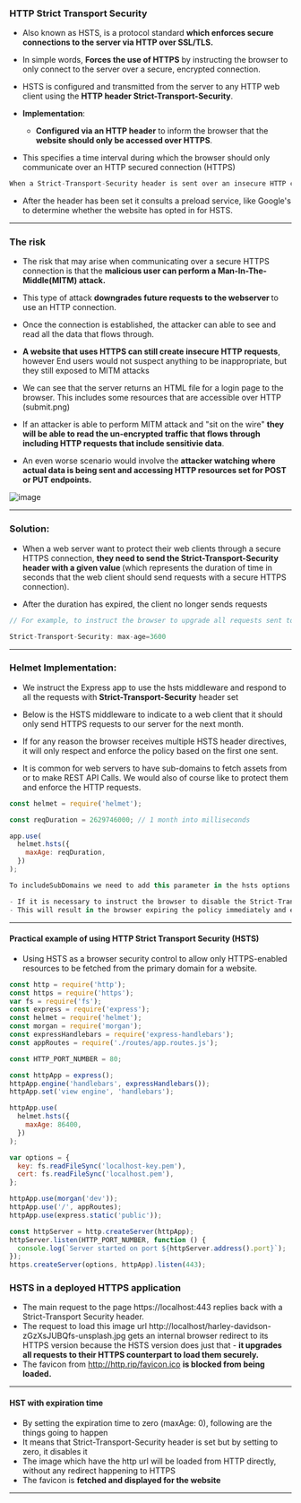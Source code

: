 
### HTTP Strict Transport Security

- Also known as HSTS, is a protocol standard <strong>which enforces secure connections to the server via HTTP over SSL/TLS.</strong>
- In simple words, **Forces the use of HTTPS** by instructing the browser to only connect to the server over a secure, encrypted connection.
- HSTS is configured and transmitted from the server to any HTTP web client using the <strong>HTTP header Strict-Transport-Security</strong>.
  <br>
- **Implementation**:

  - **Configured via an HTTP header** to inform the browser that the **website should only be accessed over HTTPS**.
    <br>

- This specifies a time interval during which the browser should only communicate over an HTTP secured connection (HTTPS)

```js
When a Strict-Transport-Security header is sent over an insecure HTTP connection, the web browser ignores it because the connection is insecure
```

- After the header has been set it consults a preload service, like Google's to determine whether the website has opted in for HSTS.

---

### The risk

- The risk that may arise when communicating over a secure HTTPS connection is that the <strong>malicious user can perform a Man-In-The-Middle(MITM) attack. </strong>
- This type of attack <strong>downgrades future requests to the webserver </strong> to use an HTTP connection.
- Once the connection is established, the attacker can able to see and read all the data that flows through.
- <strong>A website that uses HTTPS can still create insecure HTTP requests</strong>, however End users would not suspect anything to be inappropriate, but they still exposed to MITM attacks

- We can see that the server returns an HTML file for a login page to the browser. This includes some resources that are accessible over HTTP (submit.png)
- If an attacker is able to perform MITM attack and "sit on the wire" <strong>they will be able to read the un-encrypted traffic that flows through including HTTP requests that include sensitivie data</strong>.
- An even worse scenario would involve the <strong>attacker watching where actual data is being sent and accessing HTTP resources set for POST or PUT endpoints.</strong>

![image](https://user-images.githubusercontent.com/42731246/217484434-218d9a08-79d7-46e1-ad7b-f791fbbfc09e.png)

---

### Solution:

- When a web server want to protect their web clients through a secure HTTPS connection, <strong>they need to send the Strict-Transport-Security header with a given value </strong>(which represents the duration of time in seconds that the web client should send requests with a secure HTTPS connection).

- After the duration has expired, the client no longer sends requests

```js
// For example, to instruct the browser to upgrade all requests sent to the server to HTTPS for the next hour.

Strict-Transport-Security: max-age=3600
```

---

### Helmet Implementation:

- We instruct the Express app to use the hsts middleware and respond to all the requests with <strong>Strict-Transport-Security</strong> header set

- Below is the HSTS middleware to indicate to a web client that it should only send HTTPS requests to our server for the next month.

- If for any reason the browser receives multiple HSTS header directives, it will only respect and enforce the policy based on the first one sent.

- It is common for web servers to have sub-domains to fetch assets from or to make REST API Calls. We would also of course like to protect them and enforce the HTTP requests.

```js
const helmet = require('helmet');

const reqDuration = 2629746000; // 1 month into milliseconds

app.use(
  helmet.hsts({
    maxAge: reqDuration,
  })
);
```

```js
To includeSubDomains we need to add this parameter in the hsts options object
```

```js
- If it is necessary to instruct the browser to disable the Strict-Transport Security, a server can respond with this header's max-age set to 0.
- This will result in the browser expiring the policy immediately and enable access over an HTTP connection.
```

---

#### Practical example of using HTTP Strict Transport Security (HSTS)

- Using HSTS as a browser security control to allow only HTTPS-enabled resources to be fetched from the primary domain for a website.

```js
const http = require('http');
const https = require('https');
var fs = require('fs');
const express = require('express');
const helmet = require('helmet');
const morgan = require('morgan');
const expressHandlebars = require('express-handlebars');
const appRoutes = require('./routes/app.routes.js');

const HTTP_PORT_NUMBER = 80;

const httpApp = express();
httpApp.engine('handlebars', expressHandlebars());
httpApp.set('view engine', 'handlebars');

httpApp.use(
  helmet.hsts({
    maxAge: 86400,
  })
);

var options = {
  key: fs.readFileSync('localhost-key.pem'),
  cert: fs.readFileSync('localhost.pem'),
};

httpApp.use(morgan('dev'));
httpApp.use('/', appRoutes);
httpApp.use(express.static('public'));

const httpServer = http.createServer(httpApp);
httpServer.listen(HTTP_PORT_NUMBER, function () {
  console.log(`Server started on port ${httpServer.address().port}`);
});
https.createServer(options, httpApp).listen(443);
```

### HSTS in a deployed HTTPS application

- The main request to the page https://localhost:443 replies back with a Strict-Transport Security header.
- The request to load this image url http://localhost/harley-davidson-zGzXsJUBQfs-unsplash.jpg gets an internal browser redirect to its HTTPS version because the HSTS version does just that - <strong>it upgrades all requests to their HTTPS counterpart to load them securely.</strong>
- The favicon from http://http.rip/favicon.ico <strong>is blocked from being loaded.</strong>

---

#### HST with expiration time

- By setting the expiration time to zero (maxAge: 0), following are the things going to happen
- It means that Strict-Transport-Security header is set but by setting to zero, it disables it
- The image which have the http url will be loaded from HTTP directly, without any redirect happening to HTTPS
- The favicon is <strong>fetched and displayed for the website</strong>

---

